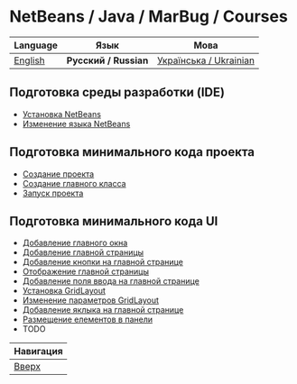 # NetBeans / Java / MarBug / Courses

| Language | Язык | Мова |
| -------- | ---- | ---- |
| [English](README.md) | **Русский / Russian** | [Українська / Ukrainian](README.uk.md) |

## Подготовка среды разработки (IDE) ##

* [Установка NetBeans](install/README.ru.md)
* [Изменение языка NetBeans](change-language/README.ru.md)

## Подготовка минимального кода проекта ##

* [Создание проекта](create-project/README.ru.md)
* [Создание главного класса](add-main-class/README.ru.md)
* [Запуск проекта](run-project/README.ru.md)

## Подготовка минимального кода UI ##

* [Добавление главного окна](add-main-window/README.ru.md)
* [Добавление главной страницы](add-main-page/README.ru.md)
* [Добавление кнопки на главной странице](add-main-page-button/README.ru.md)
* [Отображение главной страницы](show-main-page/README.ru.md)
* [Добавление поля ввода на главной странице](add-main-page-input/README.ru.md)
* [Установка GridLayout](set-grid-layout/README.ru.md)
* [Изменение параметров GridLayout](change-grid-layout-params/README.ru.md)
* [Добавление яклыка на главной странице](add-main-page-label/README.ru.md)
* [Размещение елементов в панели](move-items-to-panel/README.ru.md)
* TODO

| Навигация                |
| ------------------------ |
| [Вверх](../README.ru.md) |
